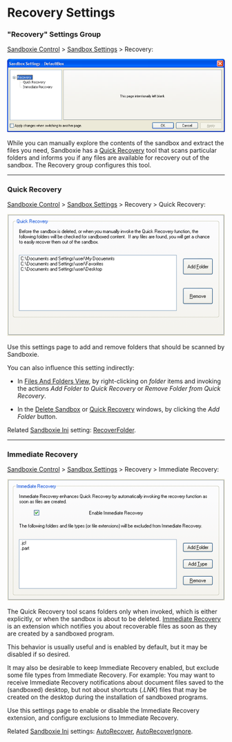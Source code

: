 # Recovery Settings

### "Recovery" Settings Group

[Sandboxie Control](SandboxieControl.md) > [Sandbox Settings](SandboxSettings.md) > Recovery:

![](/Media/RecoverySettings.png)

While you can manually explore the contents of the sandbox and extract the files you need, Sandboxie has a [Quick Recovery](QuickRecovery.md) tool that scans particular folders and informs you if any files are available for recovery out of the sandbox. The Recovery group configures this tool.

* * *

### Quick Recovery

[Sandboxie Control](SandboxieControl.md) > [Sandbox Settings](SandboxSettings.md) > Recovery > Quick Recovery:

![](/Media/QuickRecoverySettings.png)

Use this settings page to add and remove folders that should be scanned by Sandboxie.

You can also influence this setting indirectly:


*   In [Files And Folders View](FilesAndFoldersView.md), by right-clicking on _folder_ items and invoking the actions _Add Folder to Quick Recovery_ or _Remove Folder from Quick Recovery_.


*   In the [Delete Sandbox](DeleteSandbox.md) or [Quick Recovery](QuickRecovery.md) windows, by clicking the _Add Folder_ button.


Related [Sandboxie Ini](SandboxieIni.md) setting: [RecoverFolder](RecoverFolder.md).

* * *

### Immediate Recovery

[Sandboxie Control](SandboxieControl.md) > [Sandbox Settings](SandboxSettings.md) > Recovery > Immediate Recovery:

![](/Media/ImmediateRecoverySettings.png)

The Quick Recovery tool scans folders only when invoked, which is either explicitly, or when the sandbox is about to be deleted. [Immediate Recovery](ImmediateRecovery.md) is an extension which notifies you about recoverable files as soon as they are created by a sandboxed program.

This behavior is usually useful and is enabled by default, but it may be disabled if so desired.

It may also be desirable to keep Immediate Recovery enabled, but exclude some file types from Immediate Recovery. For example: You may want to receive Immediate Recovery notifications about document files saved to the (sandboxed) desktop, but not about shortcuts (_.LNK_) files that may be created on the desktop during the installation of sandboxed programs.

Use this settings page to enable or disable the Immediate Recovery extension, and configure exclusions to Immediate Recovery.

Related [Sandboxie Ini](SandboxieIni.md) settings: [AutoRecover](AutoRecover.md), [AutoRecoverIgnore](AutoRecoverIgnore.md).